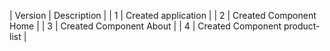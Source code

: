 | Version | Description |
| 1 | Created application |
| 2 | Created Component Home |
| 3 | Created Component About |
| 4 | Created Component product-list |